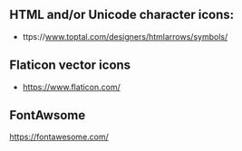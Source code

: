 ## HTML and/or Unicode character icons:

* ttps://www.toptal.com/designers/htmlarrows/symbols/

## Flaticon vector icons

* https://www.flaticon.com/

## FontAwsome

https://fontawesome.com/
